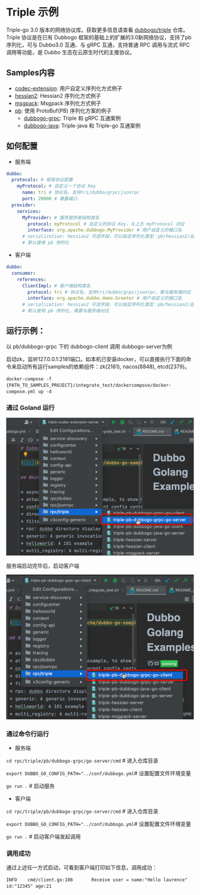 # Triple 示例

Triple-go 3.0 版本的网络协议库。获取更多信息请查看 [dubbogo/triple](https://github.com/dubbogo/triple) 仓库。Triple 协议是在已有 Dubbogo 框架的基础上的扩展的3.0新网络协议，支持了pb序列化，可与 Dubbo3.0 互通、与 gRPC 互通，支持普通 RPC 调用与流式 RPC 调用等功能，是 Dubbo 生态在云原生时代的主推协议。

## Samples内容

- [codec-extension](./codec-extension): 用户自定义序列化方式例子
- [hessian2](./hessian2): Hessian2 序列化方式例子
- [msgpack](./msgpack): Msgpack 序列化方式例子
- [pb](./pb): 使用 ProtoBuf(PB) 序列化方案的例子
  - [dubbogo-grpc](./pb/dubbogo-grpc): Triple 和 gRPC 互通案例
  - [dubbogo-java](./pb/dubbogo-java): Triple-java 和 Triple-go 互通案例

## 如何配置

- 服务端

```yaml
dubbo:
  protocols: # 框架协议配置
    myProtocol: # 自定义一个协议 Key
      name: tri # 协议名，支持tri/dubbo/grpc/jsonrpc
      port: 20000 # 暴露端口
  provider: 
    services:
      MyProvider: # 服务提供者结构类名
        protocol: myProtocol # 自定义的协议 Key，与上方 myProtocol 对应
        interface: org.apache.dubbogo.MyProvider # 用户自定义的接口名
      # serialization: hessian2 可选字段，可以指定序列化类型：pb/hessian2/自定义
      # 默认使用 pb 序列化
```

- 客户端

```yml
dubbo:
  consumer:
    references:
      ClientImpl: # 客户端结构类名
        protocol: tri # 协议名，支持tri/dubbo/grpc/jsonrpc，需与服务端对应
        interface: org.apache.dubbo.demo.Greeter # 用户自定义的接口名
      # serialization: hessian2 可选字段，可以指定序列化类型：pb/hessian2/自定义
      # 默认使用 pb 序列化，需要与服务端对应
```

## 运行示例：

以 pb/dubbogo-grpc 下的 dubbogo-client 调用 dubbogo-server为例

启动zk，监听127.0.0.1:2181端口。如本机已安装docker，可以直接执行下面的命令来启动所有运行samples的依赖组件：zk(2181), nacos(8848), etcd(2379)。

`docker-compose -f {PATH_TO_SAMPLES_PROJECT}/integrate_test/dockercompose/docker-compose.yml up -d`

### 通过 Goland 运行

![](../../.images/samples-rpc-triple-server.png)

服务端启动完毕后，启动客户端

![](../../.images/samples-rpc-triple-client.png)



### 通过命令行运行

- 服务端

`cd rpc/triple/pb/dubbogo-grpc/go-server/cmd` # 进入仓库目录

`export DUBBO_GO_CONFIG_PATH="../conf/dubbogo.yml`# 设置配置文件环境变量

`go run .` # 启动服务

- 客户端

`cd rpc/triple/pb/dubbogo-grpc/go-server/cmd` # 进入仓库目录

`export DUBBO_GO_CONFIG_PATH="../conf/dubbogo.yml`# 设置配置文件环境变量

`go run .` # 启动客户端发起调用



### 调用成功

通过上述任一方式启动，可看到客户端打印如下信息，调用成功：

`INFO    cmd/client.go:108       Receive user = name:"Hello laurence" id:"12345" age:21`
